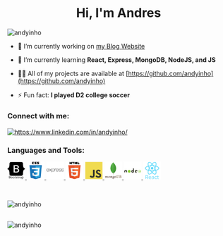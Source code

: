 <h1 align="center">Hi, I'm Andres</h1>
<!-- <h3 align="center">A passionate frontend developer from Portland, OR</h3> -->

<p align="left"> <img src="https://komarev.com/ghpvc/?username=andyinho&label=Profile%20views&color=0e75b6&style=flat" alt="andyinho" /> </p>

<!-- <p align="left"> <a href="https://twitter.com/andresftwin" target="blank"><img src="https://img.shields.io/twitter/follow/andresftwin?logo=twitter&style=for-the-badge" alt="andresftwin" /></a> </p> -->

- 🔭 I’m currently working on [my Blog Website](https://github.com/andyinho/BlogWebsite)

- 🌱 I’m currently learning **React, Express, MongoDB, NodeJS, and JS**

- 👨‍💻 All of my projects are available at [https://github.com/andyinho](https://github.com/andyinho)

- ⚡ Fun fact: **I played D2 college soccer**

<h3 align="left">Connect with me:</h3>
<p align="left">
<a href="https://www.linkedin.com/in/andyinho/" target="blank"><img align="center" src="https://raw.githubusercontent.com/rahuldkjain/github-profile-readme-generator/master/src/images/icons/Social/linked-in-alt.svg" alt="https://www.linkedin.com/in/andyinho/" height="30" width="40" /></a>
</p>

<h3 align="left">Languages and Tools:</h3>

<p align="left">
  <a href="https://getbootstrap.com" target="_blank" rel="noreferrer">
    <img src="https://raw.githubusercontent.com/devicons/devicon/master/icons/bootstrap/bootstrap-plain-wordmark.svg" alt="bootstrap" width="40" height="40"/>
  </a>
  <a href="https://www.w3schools.com/css/" target="_blank" rel="noreferrer">
    <img src="https://raw.githubusercontent.com/devicons/devicon/master/icons/css3/css3-original-wordmark.svg" alt="css3" width="40" height="40"/>
  </a>
  <a href="https://expressjs.com" target="_blank" rel="noreferrer">
    <img src="https://raw.githubusercontent.com/devicons/devicon/master/icons/express/express-original-wordmark.svg" alt="express" width="40" height="40"/>
  </a>
  <a href="https://www.w3.org/html/" target="_blank" rel="noreferrer">
    <img src="https://raw.githubusercontent.com/devicons/devicon/master/icons/html5/html5-original-wordmark.svg" alt="html5" width="40" height="40"/>
  </a> <a href="https://developer.mozilla.org/en-US/docs/Web/JavaScript" target="_blank" rel="noreferrer">
    <img src="https://raw.githubusercontent.com/devicons/devicon/master/icons/javascript/javascript-original.svg" alt="javascript" width="40" height="40"/>
  </a>
  <a href="https://www.mongodb.com/" target="_blank" rel="noreferrer">
    <img src="https://raw.githubusercontent.com/devicons/devicon/master/icons/mongodb/mongodb-original-wordmark.svg" alt="mongodb" width="40" height="40"/>
  </a>
  <a href="https://nodejs.org" target="_blank" rel="noreferrer">
    <img src="https://raw.githubusercontent.com/devicons/devicon/master/icons/nodejs/nodejs-original-wordmark.svg" alt="nodejs" width="40" height="40"/>
  </a>
  <a href="https://reactjs.org/" target="_blank" rel="noreferrer">
    <img src="https://raw.githubusercontent.com/devicons/devicon/master/icons/react/react-original-wordmark.svg" alt="react" width="40" height="40"/>
      </a>
</p>

<br>

<div style="display: flex; flex-direction: column; flex-wrap: wrap;">
<p><img align="left" src="https://github-readme-stats.vercel.app/api/top-langs?username=andyinho&show_icons=true&locale=en&layout=compact" alt="andyinho" /></p>

<!--<p>&nbsp;<img align="center" src="https://github-readme-stats.vercel.app/api?username=andyinho&show_icons=true&theme=dark&title_color=c4c4c4&text_color=ffffff&bg_color=000000&locale=en" alt="andyinho" /></p>-->

<p><img align="center" src="https://github-readme-streak-stats.herokuapp.com/?user=andyinho&" alt="andyinho" /></p>
</div>
